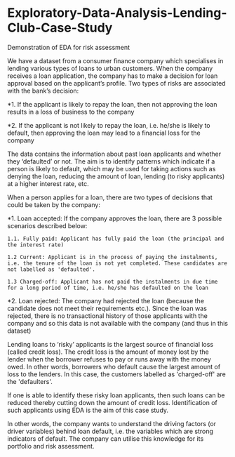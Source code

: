 # Exploratory-Data-Analysis-Lending-Club-Case-Study
Demonstration of EDA for risk assessment

We have a dataset from a consumer finance company which specialises in lending various types of loans to urban customers. When the company receives a loan application, the company has to make a decision for loan approval based on the applicant’s profile. Two types of risks are associated with the bank’s decision:

*1. If the applicant is likely to repay the loan, then not approving the loan results in a loss of business to the company

*2. If the applicant is not likely to repay the loan, i.e. he/she is likely to default, then approving the loan may lead to a financial loss for the company

The data contains the information about past loan applicants and whether they ‘defaulted’ or not. The aim is to identify patterns which indicate if a person is likely to default, which may be used for taking actions such as denying the loan, reducing the amount of loan, lending (to risky applicants) at a higher interest rate, etc.

When a person applies for a loan, there are two types of decisions that could be taken by the company:

*1. Loan accepted: If the company approves the loan, there are 3 possible scenarios described below:

    1.1. Fully paid: Applicant has fully paid the loan (the principal and the interest rate)

    1.2 Current: Applicant is in the process of paying the instalments, i.e. the tenure of the loan is not yet completed. These candidates are not labelled as 'defaulted'.

    1.3 Charged-off: Applicant has not paid the instalments in due time for a long period of time, i.e. he/she has defaulted on the loan 

*2. Loan rejected: The company had rejected the loan (because the candidate does not meet their requirements etc.). Since the loan was rejected, there is no transactional history of those applicants with the company and so this data is not available with the company (and thus in this dataset)

Lending loans to ‘risky’ applicants is the largest source of financial loss (called credit loss). The credit loss is the amount of money lost by the lender when the borrower refuses to pay or runs away with the money owed. In other words, borrowers who default cause the largest amount of loss to the lenders. In this case, the customers labelled as 'charged-off' are the 'defaulters'. 

If one is able to identify these risky loan applicants, then such loans can be reduced thereby cutting down the amount of credit loss. Identification of such applicants using EDA is the aim of this case study.

In other words, the company wants to understand the driving factors (or driver variables) behind loan default, i.e. the variables which are strong indicators of default.  The company can utilise this knowledge for its portfolio and risk assessment. 
